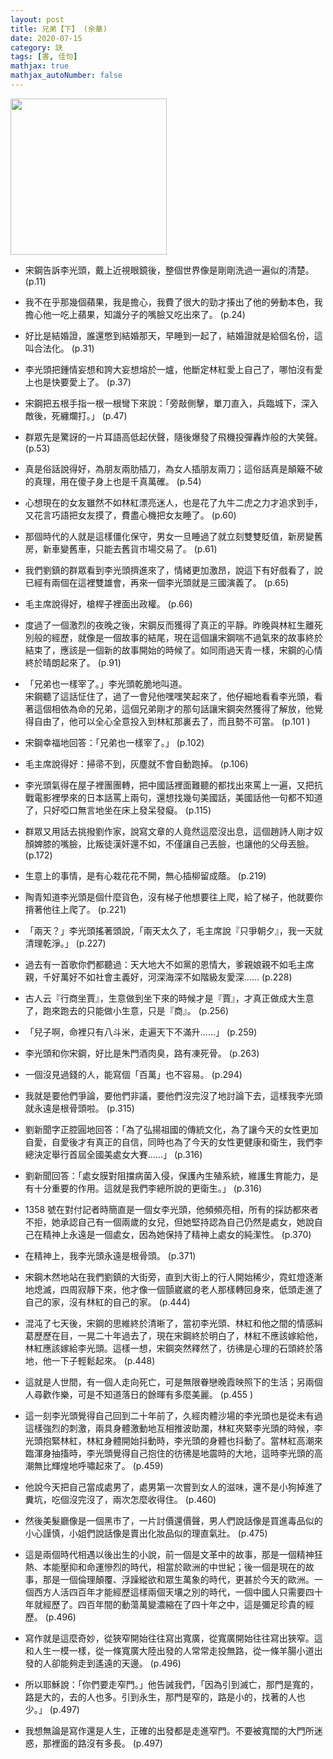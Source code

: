 ```yaml
---
layout: post
title: 兄弟【下】 (余華)
date: 2020-07-15
category: 訣
tags: [書, 佳句]
mathjax: true
mathjax_autoNumber: false
---
```



<img src="https://doltegg.github.io/book/images/brother2.png" style="width:250px;"/>

- 宋鋼告訴李光頭，戴上近視眼鏡後，整個世界像是剛剛洗過一遍似的清楚。 (p.11)

- 我不在乎那幾個蘋果，我是擔心，我費了很大的勁才揍出了他的勞動本色，我擔心他一吃上蘋果，知識分子的嘴臉又吃出來了。 (p.24)

<!--more-->

- 好比是結婚證，誰還憋到結婚那天，早睡到一起了，結婚證就是給個名份，這叫合法化。 (p.31)

- 李光頭把鍾情妄想和誇大妄想熔於一爐，他斷定林紅愛上自己了，哪怕沒有愛上也是快要愛上了。 (p.37)

- 宋鋼把五根手指一根一根彎下來說：「旁敲側擊，單刀直入，兵臨城下，深入敵後，死纏爛打。」 (p.47)

- 群眾先是驚訝的一片耳語高低起伏聲，隨後爆發了飛機投彈轟炸般的大笑聲。 (p.53)

- 真是俗話說得好，為朋友兩肋插刀，為女人插朋友兩刀；這俗話真是顛簸不破的真理，用在傻子身上也是千真萬確。 (p.54)

- 心想現在的女友雖然不如林紅漂亮迷人，也是花了九牛二虎之力才追求到手，又花言巧語把女友摸了，費盡心機把女友睡了。 (p.60)

- 那個時代的人就是這樣僵化保守，男女一旦睡過了就立刻雙雙貶值，新房變舊房，新車變舊車，只能去舊貨市場交易了。 (p.61)

- 我們劉鎮的群眾看到李光頭擠進來了，情緒更加激昂，說這下有好戲看了，說已經有兩個在這裡雙雄會，再來一個李光頭就是三國演義了。 (p.65)

- 毛主席說得好，槍桿子裡面出政權。 (p.66)

- 度過了一個激烈的夜晚之後，宋鋼反而獲得了真正的平靜。昨晚與林紅生離死別般的經歷，就像是一個故事的結尾，現在這個讓宋鋼喘不過氣來的故事終於結束了，應該是一個新的故事開始的時候了。如同雨過天青一樣，宋鋼的心情終於晴朗起來了。 (p.91)

- 「兄弟也一樣宰了。」李光頭乾脆地叫道。<br>
  宋鋼聽了這話怔住了，過了一會兒他嘿嘿笑起來了，他仔細地看看李光頭，看著這個相依為命的兄弟，這個兄弟剛才的那句話讓宋鋼突然獲得了解放，他覺得自由了，他可以全心全意投入到林紅那裏去了，而且勢不可當。 (p.101 )

- 宋鋼幸福地回答：「兄弟也一樣宰了。」 (p.102)

- 毛主席說得好：掃帚不到，灰塵就不會自動跑掉。 (p.106)

- 李光頭氣得在屋子裡團團轉，把中國話裡面難聽的都找出來罵上一遍，又把抗戰電影裡學來的日本話罵上兩句，還想找幾句美國話，美國話他一句都不知道了，只好啞口無言地坐在床上發呆發癡。 (p.115)

- 群眾又用話去挑撥劉作家，說寫文章的人竟然這麼沒出息，這個趙詩人剛才奴顏婢膝的嘴臉，比叛徒漢奸還不如，不僅讓自己丟臉，也讓他的父母丟臉。 (p.172)

- 生意上的事情，是有心栽花花不開，無心插柳留成蔭。 (p.219)

- 陶青知道李光頭是個什麼貨色，沒有梯子他想要往上爬，給了梯子，他就要你揹著他往上爬了。 (p.221)

- 「兩天？」李光頭搖著頭說，「兩天太久了，毛主席說『只爭朝夕』，我一天就清理乾淨。」 (p.227)

- 過去有一首歌你們都聽過：天大地大不如黨的恩情大，爹親娘親不如毛主席親，千好萬好不如社會主義好，河深海深不如階級友愛深…… (p.228)

- 古人云『行商坐賈』，生意做到坐下來的時候才是『賈』，才真正做成大生意了，跑來跑去的只能做小生意，只是『商』。 (p.256)

- 「兒子啊，命裡只有八斗米，走遍天下不滿升……」 (p.259)

- 李光頭和你宋鋼，好比是朱門酒肉臭，路有凍死骨。 (p.263)

- 一個沒見過錢的人，能寫個「百萬」也不容易。 (p.294)

- 我就是要他們爭論，要他們非議，要他們沒完沒了地討論下去，這樣我李光頭就永遠是根骨頭啦。 (p.315)

- 劉新聞字正腔圓地回答：「為了弘揚祖國的傳統文化，為了讓今天的女性更加自愛，自愛後才有真正的自信，同時也為了今天的女性更健康和衛生，我們李總決定舉行首屆全國美處女大賽……」 (p.316)

- 劉新聞回答：「處女膜對阻擋病菌入侵，保護內生殖系統，維護生育能力，是有十分重要的作用。這就是我們李總所說的更衛生。」 (p.316)

- 1358 號在對付記者時簡直是一個女李光頭，他頻頻亮相，所有的採訪都來者不拒，她承認自己有一個兩歲的女兒，但她堅持認為自己仍然是處女，她說自己在精神上永遠是一個處女，因為她保持了精神上處女的純潔性。 (p.370)


- 在精神上，我李光頭永遠是根骨頭。 (p.371)

- 宋鋼木然地站在我們劉鎮的大街旁，直到大街上的行人開始稀少，霓虹燈逐漸地熄滅，四周寂靜下來，他才像一個顫崴崴的老人那樣轉回身來，低頭走進了自己的家，沒有林紅的自己的家。 (p.444)

- 混沌了七天後，宋鋼的思維終於清晰了，當初李光頭、林紅和他之間的情感糾葛歷歷在目，一晃二十年過去了，現在宋鋼終於明白了，林紅不應該嫁給他，林紅應該嫁給李光頭。這樣一想，宋鋼突然釋然了，彷彿是心理的石頭終於落地，他一下子輕鬆起來。 (p.448)

- 這就是人世間，有一個人走向死亡，可是無限眷戀晚霞映照下的生活；另兩個人尋歡作樂，可是不知道落日的餘暉有多麼美麗。 (p.455 )

- 這一刻李光頭覺得自己回到二十年前了，久經肉體沙場的李光頭也是從未有過這樣強烈的刺激，兩具身體激動地互相推波助瀾，林紅夾緊李光頭的時候，李光頭抱緊林紅，林紅身體開始抖動時，李光頭的身體也抖動了。當林紅高潮來臨渾身抽搐時，李光頭覺得自己抱住的彷彿是地震時的大地，這時李光頭的高潮無比輝煌地呼嘯起來了。 (p.459)

- 他說今天把自己當成處男了，處男第一次嘗到女人的滋味，還不是小狗掉進了糞坑，吃個沒完沒了，兩次怎麼收得住。 (p.460)

- 然後美髮廳像是一個黑市了，一片討價還價聲，男人們說話像是買進毒品似的小心謹慎，小姐們說話像是賣出化妝品似的理直氣壯。 (p.475)

- 這是兩個時代相遇以後出生的小說，前一個是文革中的故事，那是一個精神狂熱、本能壓抑和命運慘烈的時代，相當於歐洲的中世紀；後一個是現在的故事，那是一個倫理顛覆、浮躁縱欲和眾生萬象的時代，更甚於今天的歐洲。一個西方人活四百年才能經歷這樣兩個天壤之別的時代，一個中國人只需要四十年就經歷了。四百年間的動蕩萬變濃縮在了四十年之中，這是彌足珍貴的經歷。 (p.496)

- 寫作就是這麼奇妙，從狹窄開始往往寫出寬廣，從寬廣開始往往寫出狹窄。這和人生一模一樣，從一條寬廣大陸出發的人常常走投無路，從一條羊腸小道出發的人卻能夠走到遙遠的天邊。 (p.496)

- 所以耶穌說：「你們要走窄門。」他告誡我們，「因為引到滅亡，那門是寬的，路是大的，去的人也多。引到永生，那門是窄的，路是小的，找著的人也少。」 (p.497)

- 我想無論是寫作還是人生，正確的出發都是走進窄門。不要被寬闊的大門所迷惑，那裡面的路沒有多長。 (p.497)


